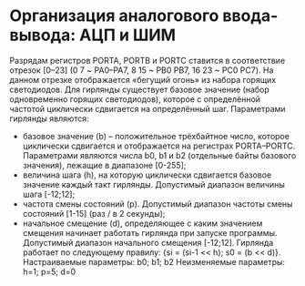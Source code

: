 # Организация аналогового ввода-вывода: АЦП и ШИМ
Разрядам регистров PORTA, PORTB и PORTC ставится в соответствие
отрезок [0–23] (0 7 ~ PA0–PA7, 8 15 ~ PB0 PB7, 16 23 ~ PC0 PC7). На данном
отрезке отображается «бегущий огонь» из набора горящих светодиодов. Для
гирлянды существует базовое значение (набор одновременно горящих
светодиодов), которое с определённой частотой циклически сдвигается на
определённый шаг. Параметрами гирлянды являются:
- базовое значение (b) – положительное трёхбайтное число, которое
циклически сдвигается и отображается на регистрах PORTA–PORTC.
Параметрами являются числа b0, b1 и b2 (отдельные байты базового значения),
лежащие в диапазоне [0-255];
- величина шага (h), на которую циклически сдвигается базовое значение
каждый такт гирлянды. Допустимый диапазон величины шага [-12;12];
- частота смены состояний (p). Допустимый диапазон частоты смены
состояний [1-15] (раз / в 2 секунды);
- начальное смещение (d), определяющее с каким значением смещения
начинает работать гирлянда при запуске программы. Допустимый диапазон
начального смещения [-12;12].
Гирлянда работает по следующему правилу: {si = (si-1 << h); s0 = (b << d)}.
Настраиваемые параметры: b0; b1; b2
Неизменяемые параметры: h=1; p=5; d=0
